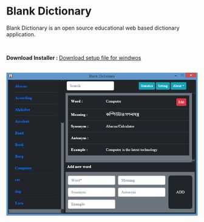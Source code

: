 # Blank Dictionary
<p>Blank Dictionary is an open source educational web based dictionary application.</p>
<br>
<p><strong>Download Installer : </strong><a href="https://drive.google.com/file/d/1y2hkmCANVm80xXpvGpadmOo_fHybkziH/view?usp=sharing" target="_blank">Download setup file for windwos</a></p>
<br>
<img src="https://raw.githubusercontent.com/sajjad-amin/blank-dictionary/master/screenshoot.PNG">
